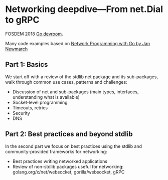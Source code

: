 # Networking deepdive—From net.Dial to gRPC

FOSDEM 2018 [Go devroom](https://fosdem.org/2018/schedule/event/networking/).

Many code examples based on [Network Programming with Go by Jan Newmarch](http://tumregels.github.io/Network-Programming-with-Go/)

## Part 1: Basics

We start off with a review of the stdlib net package and its sub-packages, walk through common use cases, patterns and challenges:

- Discussion of net and sub-packages (main types, interfaces, understanding what is available)
- Socket-level programming
- Timeouts, retries
- Security
- DNS

## Part 2: Best practices and beyond stdlib

In the second part we focus on best practices using the stdlib and community-provided frameworks for networking:

- Best practices writing networked applications
- Review of non-stdlib packages useful for networking: golang.org/x/net/websocket, gorilla/websocket, gRPC
